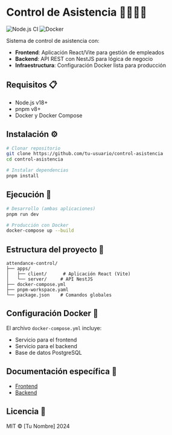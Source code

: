 # Control de Asistencia 👨💼👩💼

![Node.js CI](https://github.com/tu-usuario/control-asistencia/workflows/Node.js%20CI/badge.svg)
![Docker](https://img.shields.io/badge/Docker-Compose-%232496ED.svg?logo=docker)

Sistema de control de asistencia con:
- **Frontend**: Aplicación React/Vite para gestión de empleados
- **Backend**: API REST con NestJS para lógica de negocio
- **Infraestructura**: Configuración Docker lista para producción

## Requisitos 📋
- Node.js v18+
- pnpm v8+
- Docker y Docker Compose

## Instalación ⚙️
```bash
# Clonar repositorio
git clone https://github.com/tu-usuario/control-asistencia
cd control-asistencia

# Instalar dependencias
pnpm install
```

## Ejecución 🚀
```bash
# Desarrollo (ambas aplicaciones)
pnpm run dev

# Producción con Docker
docker-compose up --build
```

## Estructura del proyecto 📂
```
attendance-control/
├── apps/
│   ├── client/      # Aplicación React (Vite)
│   └── server/     # API NestJS
├── docker-compose.yml
├── pnpm-workspace.yaml
└── package.json    # Comandos globales
```

## Configuración Docker 🐳
El archivo `docker-compose.yml` incluye:
- Servicio para el frontend
- Servicio para el backend
- Base de datos PostgreSQL

## Documentación específica 📘
- [Frontend](/apps/client/README.md)
- [Backend](/apps/server/README.md)

## Licencia 📄
MIT © [Tu Nombre] 2024